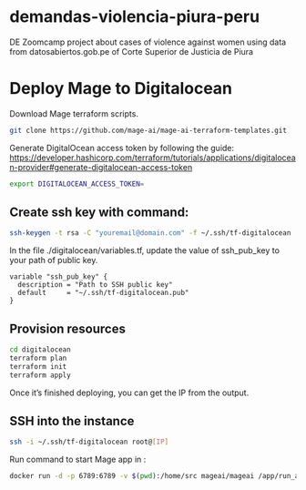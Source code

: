 # demandas-violencia-piura-peru
DE Zoomcamp project about cases of violence against women using data from datosabiertos.gob.pe of Corte Superior de Justicia de Piura

# Deploy Mage to Digitalocean
Download Mage terraform scripts. 

```bash
git clone https://github.com/mage-ai/mage-ai-terraform-templates.git
```

Generate DigitalOcean access token by following the guide: https://developer.hashicorp.com/terraform/tutorials/applications/digitalocean-provider#generate-digitalocean-access-token

```bash
export DIGITALOCEAN_ACCESS_TOKEN=
```

## Create ssh key with command:
```bash
ssh-keygen -t rsa -C "youremail@domain.com" -f ~/.ssh/tf-digitalocean
```
In the file ./digitalocean/variables.tf, update the value of ssh_pub_key to your path of public key.

```code
variable "ssh_pub_key" {
  description = "Path to SSH public key"
  default     = "~/.ssh/tf-digitalocean.pub"
}
```

## Provision resources
```bash
cd digitalocean
terraform plan
terraform init
terraform apply
```
Once it’s finished deploying, you can get the IP from the output.

## SSH into the instance
```bash
ssh -i ~/.ssh/tf-digitalocean root@[IP]
```
Run command to start Mage app in :
```bash
docker run -d -p 6789:6789 -v $(pwd):/home/src mageai/mageai /app/run_app.sh mage start default_repo
```